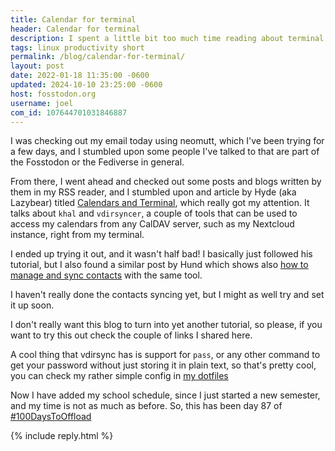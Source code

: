 ```yaml
---
title: Calendar for terminal
header: Calendar for terminal
description: I spent a little bit too much time reading about terminal tools in my RSS reader, so I guess the calendar was next
tags: linux productivity short
permalink: /blog/calendar-for-terminal/
layout: post
date: 2022-01-18 11:35:00 -0600
updated: 2024-10-10 23:25:00 -0600
host: fosstodon.org
username: joel
com_id: 107644701031846887
---
```


I was checking out my email today using neomutt, which I've been trying for a few days, and I stumbled upon some people I've talked to that are part of the Fosstodon or the Fediverse in general.

From there, I went ahead and checked out some posts and blogs written by them in my RSS reader, and I stumbled upon and article by Hyde (aka Lazybear) titled [Calendars and Terminal](https://lazybea.rs/posts/calendars-and-terminals/), which really got my attention. It talks about `khal` and `vdirsyncer`, a couple of tools that can be used to access my calendars from any CalDAV server, such as my Nextcloud instance, right from my terminal.

I ended up trying it out, and it wasn't half bad! I basically just followed his tutorial, but I also found a similar post by Hund which shows also [how to manage and sync contacts](https://hund.tty1.se/2020/08/12/how-to-sync-and-manage-your-caldav-and-carddav-via-the-terminal.html) with the same tool.

I haven't really done the contacts syncing yet, but I might as well try and set it up soon.

I don't really want this blog to turn into yet another tutorial, so please, if you want to try this out check the couple of links I shared here.

A cool thing that vdirsync has is support for `pass`, or any other command to get your password without just storing it in plain text, so that's pretty cool, you can check my rather simple config in [my dotfiles](https://tildegit.org/chrono/dotfiles)

Now I have added my school schedule, since I just started a new semester, and my time is not as much as before. So, this has been day 87 of [#100DaysToOffload](https://100daystooffload.com)

{% include reply.html %}
